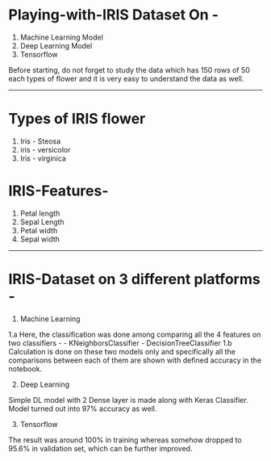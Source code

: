 # Playing-with-IRIS Dataset On -

1. Machine Learning Model
2. Deep Learning Model
3. Tensorflow

Before starting, do not forget to study the data which has 150 rows of 50 each types of flower and it is very easy to understand the data as well.

--------------------------------------------------------------------------------------------------------------------------------------------------------------

# Types of IRIS flower
1. Iris - Steosa
2. iris - versicolor
3. Iris - virginica

# IRIS-Features-
1. Petal length 
2. Sepal Length
3. Petal width
4. Sepal width
-------------------------------------------------------------------------------------------------------------------------------------------------------------

# IRIS-Dataset on 3 different platforms -

1. Machine Learning 

1.a Here, the classification was done among comparing all the 4 features on two classifiers -
    - KNeighborsClassifier
    - DecisionTreeClassifier
1.b Calculation is done on these two models only and specifically all the comparisons between each of them are shown with defined accuracy in the notebook.  

2. Deep Learning

Simple DL model with 2 Dense layer is made along with Keras Classifier. Model turned out into 97% accuracy as well.

3. Tensorflow

The result was around 100% in training whereas somehow dropped to 95.6% in validation set, which can be further improved.

